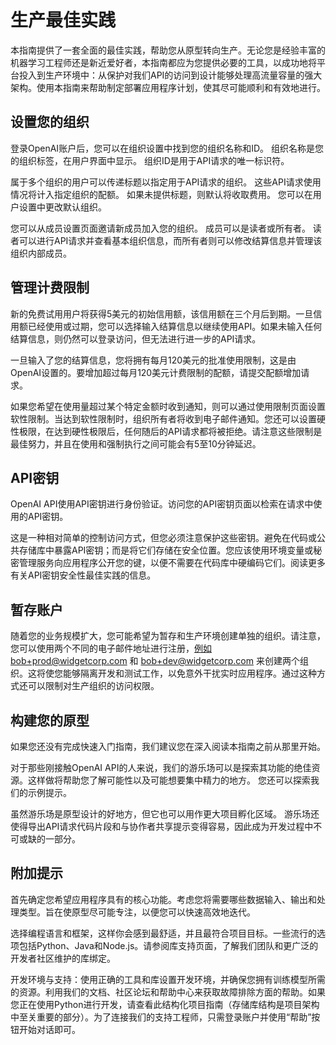 # 生产最佳实践

本指南提供了一套全面的最佳实践，帮助您从原型转向生产。无论您是经验丰富的机器学习工程师还是新近爱好者，本指南都应为您提供必要的工具，以成功地将平台投入到生产环境中：从保护对我们API的访问到设计能够处理高流量容量的强大架构。使用本指南来帮助制定部署应用程序计划，使其尽可能顺利和有效地进行。

## 设置您的组织

登录OpenAI账户后，您可以在组织设置中找到您的组织名称和ID。 组织名称是您的组织标签，在用户界面中显示。 组织ID是用于API请求的唯一标识符。

属于多个组织的用户可以传递标题以指定用于API请求的组织。 这些API请求使用情况将计入指定组织的配额。 如果未提供标题，则默认将收取费用。 您可以在用户设置中更改默认组织。

您可以从成员设置页面邀请新成员加入您的组织。 成员可以是读者或所有者。 读者可以进行API请求并查看基本组织信息，而所有者则可以修改结算信息并管理该组织内部成员。

## 管理计费限制

新的免费试用用户将获得5美元的初始信用额，该信用额在三个月后到期。一旦信用额已经使用或过期，您可以选择输入结算信息以继续使用API。如果未输入任何结算信息，则仍然可以登录访问，但无法进行进一步的API请求。

一旦输入了您的结算信息，您将拥有每月120美元的批准使用限制，这是由OpenAI设置的。要增加超过每月120美元计费限制的配额，请提交配额增加请求。

如果您希望在使用量超过某个特定金额时收到通知，则可以通过使用限制页面设置软性限制。当达到软性限制时，组织所有者将收到电子邮件通知。您还可以设置硬性极限，在达到硬性极限后，任何随后的API请求都将被拒绝。请注意这些限制是最佳努力，并且在使用和强制执行之间可能会有5至10分钟延迟。

## API密钥

OpenAI API使用API密钥进行身份验证。访问您的API密钥页面以检索在请求中使用的API密钥。

这是一种相对简单的控制访问方式，但您必须注意保护这些密钥。避免在代码或公共存储库中暴露API密钥；而是将它们存储在安全位置。您应该使用环境变量或秘密管理服务向应用程序公开您的键，以便不需要在代码库中硬编码它们。阅读更多有关API密钥安全性最佳实践的信息。

## 暂存账户

随着您的业务规模扩大，您可能希望为暂存和生产环境创建单独的组织。请注意，您可以使用两个不同的电子邮件地址进行注册，例如bob+prod@widgetcorp.com 和 bob+dev@widgetcorp.com 来创建两个组织。这将使您能够隔离开发和测试工作，以免意外干扰实时应用程序。通过这种方式还可以限制对生产组织的访问权限。

## 构建您的原型

如果您还没有完成快速入门指南，我们建议您在深入阅读本指南之前从那里开始。

对于那些刚接触OpenAI API的人来说，我们的游乐场可以是探索其功能的绝佳资源。这样做将帮助您了解可能性以及可能想要集中精力的地方。 您还可以探索我们的示例提示。

虽然游乐场是原型设计的好地方，但它也可以用作更大项目孵化区域。 游乐场还使得导出API请求代码片段和与协作者共享提示变得容易，因此成为开发过程中不可或缺的一部分。

## 附加提示

首先确定您希望应用程序具有的核心功能。考虑您将需要哪些数据输入、输出和处理类型。旨在使原型尽可能专注，以便您可以快速高效地迭代。

选择编程语言和框架，这样你会感到最舒适，并且最符合项目目标。一些流行的选项包括Python、Java和Node.js。请参阅库支持页面，了解我们团队和更广泛的开发者社区维护的库绑定。

开发环境与支持：使用正确的工具和库设置开发环境，并确保您拥有训练模型所需的资源。利用我们的文档、社区论坛和帮助中心来获取故障排除方面的帮助。如果您正在使用Python进行开发，请查看此结构化项目指南（存储库结构是项目架构中至关重要的部分）。为了连接我们的支持工程师，只需登录账户并使用“帮助”按钮开始对话即可。

